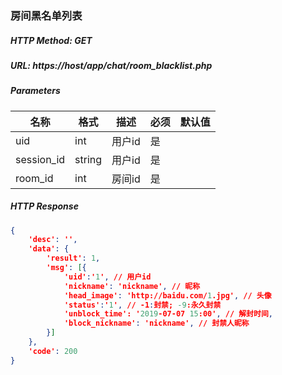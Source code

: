 ### 房间黑名单列表

##### HTTP Method: GET
##### URL: https://host/app/chat/room_blacklist.php


#####  Parameters
名称|格式|描述|必须|默认值
---|---|---|---|---
uid|int|用户id|是|
session_id|string|用户id|是|
room_id|int|房间id|是|


##### HTTP Response
```json
{
	'desc': '',
	'data': {
		'result': 1,
		'msg': [{
			'uid':'1', // 用户id         
			'nickname': 'nickname', // 昵称
			'head_image': 'http://baidu.com/1.jpg', // 头像
			'status':'1', // -1:封禁; -9:永久封禁
			'unblock_time': '2019-07-07 15:00', // 解封时间,
            'block_nickname': 'nickname', // 封禁人昵称
		}]
	},
	'code': 200
}
```